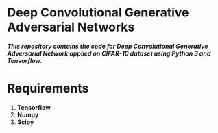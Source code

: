 # Deep Convolutional Generative Adversarial Networks
***This repository contains the code for Deep Convolutional Generative Adversarial Network applied on CIFAR-10 dataset using Python 3 and Tensorflow.***

# Requirements
1. **Tensorflow**
2. **Numpy**
3. **Scipy**